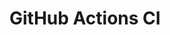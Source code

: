 # GitHub Actions CI











































































































































































































































































































































































































































































































































































































































































































































































































































































































































































































































































































































































































































































































































































































































































































































































































































































































































































































































































































































































































































































































































































































































































































































































































































































































































































































































































































































































































































































































































































































































































































































